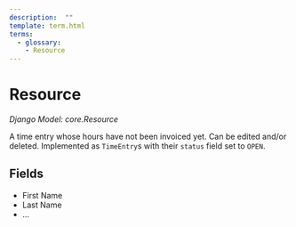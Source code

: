```yaml
---
description:  ""
template: term.html
terms:
  - glossary:
    - Resource
---
```


# Resource

_Django Model: core.Resource_

A time entry whose hours have not been invoiced yet. Can be edited and/or deleted. Implemented as `TimeEntry`s with their `status` field set to `OPEN`.

## Fields

- First Name
- Last Name
- ...

